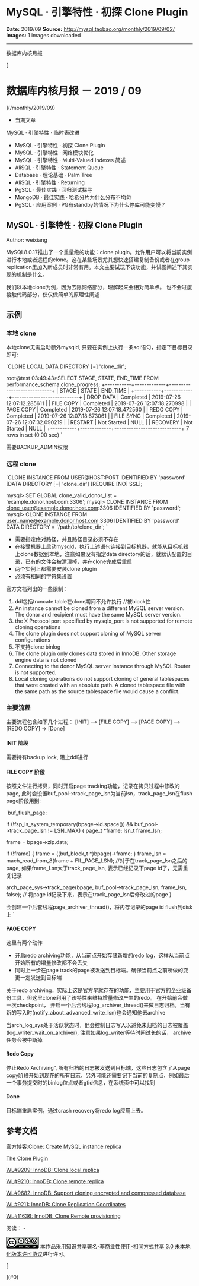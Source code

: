 # MySQL · 引擎特性 · 初探 Clone Plugin

**Date:** 2019/09
**Source:** http://mysql.taobao.org/monthly/2019/09/02/
**Images:** 1 images downloaded

---

数据库内核月报

 [
 # 数据库内核月报 － 2019 / 09
 ](/monthly/2019/09)

 * 当期文章

 MySQL · 引擎特性 · 临时表改进
* MySQL · 引擎特性 · 初探 Clone Plugin
* MySQL · 引擎特性 · 网络模块优化
* MySQL · 引擎特性 · Multi-Valued Indexes 简述
* AliSQL · 引擎特性 · Statement Queue
* Database · 理论基础 · Palm Tree
* AliSQL · 引擎特性 · Returning
* PgSQL · 最佳实践 · 回归测试探寻
* MongoDB · 最佳实践 · 哈希分片为什么分布不均匀
* PgSQL · 应用案例 · PG有standby的情况下为什么停库可能变慢？

 ## MySQL · 引擎特性 · 初探 Clone Plugin 
 Author: weixiang 

 MySQL8.0.17推出了一个重量级的功能：clone plugin。允许用户可以将当前实例进行本地或者远程的clone。这在某些场景尤其想快速搭建复制备份或者在group replication里加入新成员时非常有用。本文主要试玩下该功能，并试图阐述下其实现的机制是什么。

我们以本地clone为例，因为去除网络部分，理解起来会相对简单点。 也不会过度接触代码部分，仅仅做简单的原理性阐述

## 示例

### 本地 clone
本地clone无需启动额外mysqld, 只要在实例上执行一条sql语句，指定下目标目录即可:

`CLONE LOCAL DATA DIRECTORY [=] 'clone_dir';

root@test 03:49:43>SELECT STAGE, STATE, END_TIME FROM performance_schema.clone_progress;
+-----------+-------------+----------------------------+
| STAGE | STATE | END_TIME |
+-----------+-------------+----------------------------+
| DROP DATA | Completed | 2019-07-26 12:07:12.285611 |
| FILE COPY | Completed | 2019-07-26 12:07:18.270998 |
| PAGE COPY | Completed | 2019-07-26 12:07:18.472560 |
| REDO COPY | Completed | 2019-07-26 12:07:18.673061 |
| FILE SYNC | Completed | 2019-07-26 12:07:32.090219 |
| RESTART | Not Started | NULL |
| RECOVERY | Not Started | NULL |
+-----------+-------------+----------------------------+
7 rows in set (0.00 sec)
`

需要BACKUP_ADMIN权限

### 远程 clone
`CLONE INSTANCE FROM USER@HOST:PORT
IDENTIFIED BY 'password'
[DATA DIRECTORY [=] 'clone_dir']
[REQUIRE [NO] SSL];

mysql> SET GLOBAL clone_valid_donor_list = 'example.donor.host.com:3306';
mysql> CLONE INSTANCE FROM clone_user@example.donor.host.com:3306 IDENTIFIED BY 'password';
mysql> CLONE INSTANCE FROM user_name@example.donor.host.com:3306 IDENTIFIED BY 'password' DATA DIRECTORY = '/path/to/clone_dir';
`
* 需要指定绝对路径，并且路径目录必须不存在
* 在接受机器上启动mysqld，执行上述语句连接到目标机器，就能从目标机器上clone数据到本地，注意如果没有指定data directory的话，就默认配置的目录，已有的文件会被清理掉，并在clone完成后重启
* 两个实例上都需要安装clone plugin
* 必须有相同的字符集设置

官方文档列出的一些限制：

1. ddl包括truncate table在clone期间不允许执行 //被block住
2. An instance cannot be cloned from a different MySQL server version. The donor and recipient must have the same MySQL server version.
3. the X Protocol port specified by mysqlx_port is not supported for remote cloning operations
4. The clone plugin does not support cloning of MySQL server configurations
5. 不支持clone binlog
6. The clone plugin only clones data stored in InnoDB. Other storage engine data is not cloned
7. Connecting to the donor MySQL server instance through MySQL Router is not supported.
8. Local cloning operations do not support cloning of general tablespaces that were created with an absolute path. A cloned tablespace file with the same path as the source tablespace file would cause a conflict.

### 主要流程
主要流程包含如下几个过程：
[INIT] —> [FILE COPY] —> [PAGE COPY] —> [REDO COPY] -> [Done]

#### INIT 阶段
需要持有backup lock, 阻止ddl进行

#### FILE COPY 阶段
按照文件进行拷贝，同时开启page tracking功能，记录在拷贝过程中修改的page, 此时会设置buf_pool->track_page_lsn为当前lsn，track_page_lsn在flush page阶段用到:

`buf_flush_page:

if (!fsp_is_system_temporary(bpage->id.space()) &&
 buf_pool->track_page_lsn != LSN_MAX) {
 page_t *frame;
 lsn_t frame_lsn;

 frame = bpage->zip.data;

 if (!frame) {
 frame = ((buf_block_t *)bpage)->frame;
 }
 frame_lsn = mach_read_from_8(frame + FIL_PAGE_LSN); //对于在track_page_lsn之后的page, 如果frame_Lsn大于track_page_lsn, 表示已经记录下page id了，无需重复记录

 arch_page_sys->track_page(bpage, buf_pool->track_page_lsn, frame_lsn,
 false); // 将page id记录下来，表示在track_page_lsn后修改过的page
}

会创建一个后套线程page_archiver_thread()，将内存记录的page id flush到disk上
`

#### PAGE COPY
这里有两个动作

* 开启redo archiving功能，从当前点开始存储新增的redo log，这样从当前点开始所有的增量修改都不会丢失
* 同时上一步在page track的page被发送到目标端。确保当前点之前所做的变更一定发送到目标端

关于redo archiving，实际上这是官方早就存在的功能，主要用于官方的企业级备份工具，但这里clone利用了该特性来维持增量修改产生的redo。 在开始前会做一次checkpoint， 开启一个后台线程log_archiver_thread()来做日志归档。当有新的写入时(notify_about_advanced_write_lsn)也会通知他去archive

当arch_log_sys处于活跃状态时，他会控制日志写入以避免未归档的日志被覆盖(log_writer_wait_on_archiver), 注意如果log_writer等待时间过长的话， archive任务会被中断掉

#### Redo Copy
停止Redo Archiving”, 所有归档的日志被发送到目标端，这些日志包含了从page copy阶段开始到现在的所有日志，另外可能还需要记下当前的复制点，例如最后一个事务提交时的binlog位点或者gtid信息，在系统页中可以找到

#### Done
目标端重启实例，通过crash recovery将redo log应用上去。

## 参考文档
[官方博客:Clone: Create MySQL instance replica](https://yq.aliyun.com/go/articleRenderRedirect?spm=a2c4e.11153940.0.0.769fa136vqfqE7&url=https%3A%2F%2Fmysqlserverteam.com%2Fclone-create-mysql-instance-replica%2F)

[The Clone Plugin](https://yq.aliyun.com/go/articleRenderRedirect?spm=a2c4e.11153940.0.0.769fa136vqfqE7&url=https%3A%2F%2Fdev.mysql.com%2Fdoc%2Frefman%2F8.0%2Fen%2Fclone-plugin.html)

[WL#9209: InnoDB: Clone local replica](https://yq.aliyun.com/go/articleRenderRedirect?spm=a2c4e.11153940.0.0.769fa136vqfqE7&url=https%3A%2F%2Fdev.mysql.com%2Fworklog%2Ftask%2F%3Fid%3D9209)

[WL#9210: InnoDB: Clone remote replica](https://yq.aliyun.com/go/articleRenderRedirect?spm=a2c4e.11153940.0.0.769fa136vqfqE7&url=https%3A%2F%2Fdev.mysql.com%2Fworklog%2Ftask%2F%3Fid%3D9210)

[WL#9682: InnoDB: Support cloning encrypted and compressed database](https://yq.aliyun.com/go/articleRenderRedirect?spm=a2c4e.11153940.0.0.769fa136vqfqE7&url=https%3A%2F%2Fdev.mysql.com%2Fworklog%2Ftask%2F%3Fid%3D9682)

[WL#9211: InnoDB: Clone Replication Coordinates](https://yq.aliyun.com/go/articleRenderRedirect?spm=a2c4e.11153940.0.0.769fa136vqfqE7&url=https%3A%2F%2Fdev.mysql.com%2Fworklog%2Ftask%2F%3Fid%3D9211)

[WL#11636: InnoDB: Clone Remote provisioning](https://yq.aliyun.com/go/articleRenderRedirect?spm=a2c4e.11153940.0.0.769fa136vqfqE7&url=https%3A%2F%2Fdev.mysql.com%2Fworklog%2Ftask%2F%3Fid%3D11636)

 阅读： - 

[![知识共享许可协议](.img/8232d49bd3e9_88x31.png)](http://creativecommons.org/licenses/by-nc-sa/3.0/)
本作品采用[知识共享署名-非商业性使用-相同方式共享 3.0 未本地化版本许可协议](http://creativecommons.org/licenses/by-nc-sa/3.0/)进行许可。

 [

 ](#0)